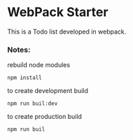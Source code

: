 # WebPack Starter

This is a Todo list developed in webpack.

### Notes:
rebuild node modules
```
npm install
```
to create development build
```
npm run buil:dev
```
to create production build
```
npm run buil
```